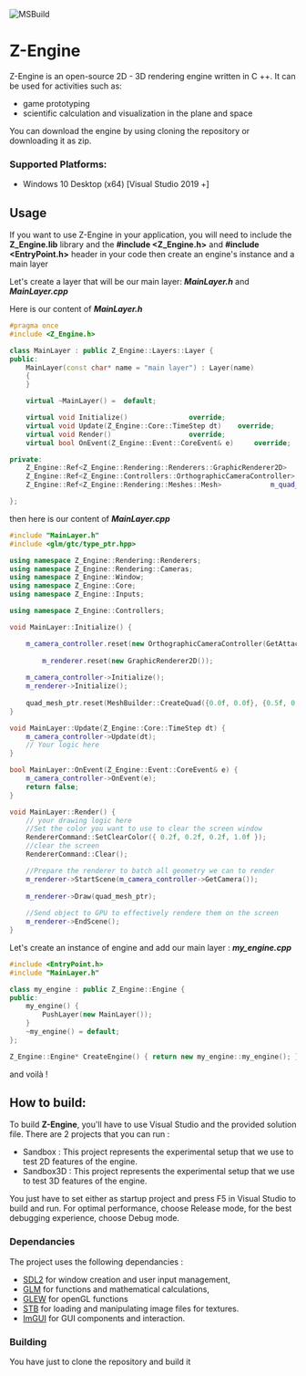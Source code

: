 ![MSBuild](https://github.com/JeanPhilippeKernel/RendererEngine/workflows/MSBuild/badge.svg?branch=develop)

# Z-Engine

Z-Engine is an open-source 2D - 3D rendering engine written in C ++.
It can be used for activities such as:
  - game prototyping
  - scientific calculation and visualization in the plane and space

You can download the engine by using cloning the repository or downloading it as zip.

### Supported Platforms:
- Windows 10 Desktop (x64) [Visual Studio 2019 +]



## Usage
If you want to use Z-Engine in your application, you will need to include the **Z_Engine.lib** library
and the **#include <Z_Engine.h>** and  **#include <EntryPoint.h>** header in your code then create an engine's instance and a main layer


Let's create a layer that will be our main layer: ***MainLayer.h*** and ***MainLayer.cpp***

Here is our content of ***MainLayer.h***
```CPP
#pragma once
#include <Z_Engine.h>

class MainLayer : public Z_Engine::Layers::Layer {
public:
    MainLayer(const char* name = "main layer") : Layer(name)
	{
	}

	virtual ~MainLayer() =  default;

	virtual void Initialize()				override;
	virtual void Update(Z_Engine::Core::TimeStep dt)	override;
	virtual void Render()					override;
	virtual bool OnEvent(Z_Engine::Event::CoreEvent& e) 	override;

private:
	Z_Engine::Ref<Z_Engine::Rendering::Renderers::GraphicRenderer2D> 	m_renderer;
	Z_Engine::Ref<Z_Engine::Controllers::OrthographicCameraController> 	m_camera_controller;
	Z_Engine::Ref<Z_Engine::Rendering::Meshes::Mesh> 			m_quad_mesh_ptr;

};
```
then here is our content of ***MainLayer.cpp***
```CPP
#include "MainLayer.h"
#include <glm/gtc/type_ptr.hpp>	

using namespace Z_Engine::Rendering::Renderers;
using namespace Z_Engine::Rendering::Cameras;
using namespace Z_Engine::Window;
using namespace Z_Engine::Core;
using namespace Z_Engine::Inputs;

using namespace Z_Engine::Controllers;

void MainLayer::Initialize() {

	m_camera_controller.reset(new OrthographicCameraController(GetAttachedWindow(), true));
	
    	m_renderer.reset(new GraphicRenderer2D());
		
	m_camera_controller->Initialize();
	m_renderer->Initialize();
		
	quad_mesh_ptr.reset(MeshBuilder::CreateQuad({0.0f, 0.0f}, {0.5f, 0.5f}, {25.f, 10.f, 60.f},  glm::radians(60.0f)));
}

void MainLayer::Update(Z_Engine::Core::TimeStep dt) {
	m_camera_controller->Update(dt);
	// Your logic here
}

bool MainLayer::OnEvent(Z_Engine::Event::CoreEvent& e) {
	m_camera_controller->OnEvent(e);
	return false;
}

void MainLayer::Render() {
	// your drawing logic here
	//Set the color you want to use to clear the screen window
	RendererCommand::SetClearColor({ 0.2f, 0.2f, 0.2f, 1.0f });
	//clear the screen
	RendererCommand::Clear();

	//Prepare the renderer to batch all geometry we can to render
	m_renderer->StartScene(m_camera_controller->GetCamera());
	
	m_renderer->Draw(quad_mesh_ptr);
	
	//Send object to GPU to effectively rendere them on the screen
	m_renderer->EndScene();
}
```
Let's create an instance of engine and add our main layer : ***my_engine.cpp***

```CPP
#include <EntryPoint.h>
#include "MainLayer.h"

class my_engine : public Z_Engine::Engine {
public:	
	my_engine() {
		PushLayer(new MainLayer());
	}
	~my_engine() = default;
};

Z_Engine::Engine* CreateEngine() { return new my_engine::my_engine(); } 
```
and voilà ! 

## How to build: 

To build **Z-Engine**, you'll have to use Visual Studio and the provided solution file.
There are 2 projects that you can run :
 - Sandbox : This project represents the experimental setup that we use to test 2D features of the engine.
 - Sandbox3D : This project represents the experimental setup that we use to test 3D features of the engine. 

You just have to set either as startup project and press F5 in Visual Studio to build and run. 
For optimal performance, choose Release mode, for the best debugging experience, choose Debug mode.

### Dependancies

The project uses the following dependancies : 
 - [SDL2](https://www.libsdl.org/download-2.0.php) for window creation and user input management,
 - [GLM](https://glm.g-truc.net/0.9.9/index.html) for functions and mathematical calculations,
 - [GLEW](http://glew.sourceforge.net/) for openGL functions 
 - [STB](https://github.com/nothings/stb) for loading and manipulating image files for textures.
 - [ImGUI](https://github.com/ocornut/imgui) for GUI components and interaction.


### Building

You have just to clone the repository and build it
